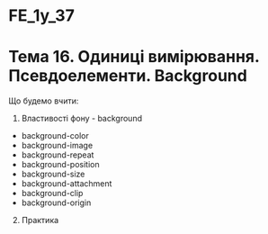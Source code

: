 # FE_1y_37

# Тема 16. Одиниці вимірювання. Псевдоелементи. Background

Що будемо вчити:

1. Властивості фону - background

- background-color
- background-image
- background-repeat
- background-position
- background-size
- background-attachment
- background-clip
- background-origin

2. Практика
